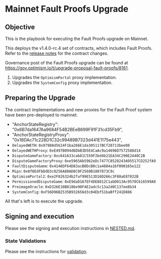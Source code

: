 # Mainnet Fault Proofs Upgrade

## Objective

This is the playbook for executing the Fault Proofs upgrade on Mainnet.

This deploys the v1.4.0-rc.4 set of contracts, which includes Fault Proofs. Refer to the [release notes](https://github.com/ethereum-optimism/optimism/releases/tag/op-contracts%2Fv1.4.0-rc.4) for the contract changes.

Governance post of the Fault Proofs upgrade can be found at https://gov.optimism.io/t/upgrade-proposal-fault-proofs/8161.

1. Upgrades the `OptimismPortal` proxy implementation.
1. Upgrades the `SystemConfig` proxy implementation.

## Preparing the Upgrade

The contract implementations and new proxies for the Fault Proof system have been pre-deployed to mainnet.

- "AnchorStateRegistry": "0x6B7da1647Aa9684F54B2BEeB699F91F31cd35Fb9",
- "AnchorStateRegistryProxy": "0x18DAc71c228D1C32c99489B7323d441E1175e443",
- `DelayedWETH`: `0x97988d5624F1ba266E1da305117BCf20713bee08`
- `DelayedWETHProxy`: `0xE497B094d6DbB3D5E4CaAc9a14696D7572588d14`
- `DisputeGameFactory`: `0xc641A33cab81C559F2bd4b21EA34C290E2440C2B`
- `DisputeGameFactoryProxy`: `0xe5965Ab5962eDc7477C8520243A95517CD252fA9`
- `FaultDisputeGame`: `0x4146DF64D83acB0DcB0c1a4884a16f090165e122`
- `Mips`: `0x0f8EdFbDdD3c0256A80AD8C0F2560B1807873C9c`
- `OptimismPortal2`: `0xe2F826324b2faf99E513D16D266c3F80aE87832B`
- `PermissionedDisputeGame`: `0xE9daD167EF4DE8812C1abD013Ac9570C616599A0`
- `PreimageOracle`: `0xD326E10B8186e90F4E2adc5c13a2d0C137ee8b34`
- `SystemConfig`: `0xF56D96B2535B932656d3c04Ebf51baBff241D886`

All that's left is to execute the upgrade.


## Signing and execution

Please see the signing and execution instructions in [NESTED.md](../../../NESTED.md).

### State Validations

Please see the instructions for [validation](./VALIDATION.md).
